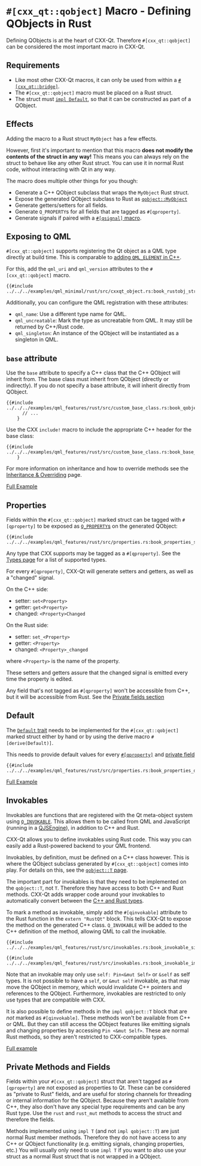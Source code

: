 <!--
SPDX-FileCopyrightText: 2021 Klarälvdalens Datakonsult AB, a KDAB Group company <info@kdab.com>
SPDX-FileContributor: Andrew Hayzen <andrew.hayzen@kdab.com>

SPDX-License-Identifier: MIT OR Apache-2.0
-->

# `#[cxx_qt::qobject]` Macro - Defining QObjects in Rust

Defining QObjects is at the heart of CXX-Qt.
Therefore `#[cxx_qt::qobject]` can be considered the most important macro in CXX-Qt.

## Requirements
- Like most other CXX-Qt macros, it can only be used from within a [`#[cxx_qt::bridge]`](./bridge-macro.md).
- The `#[cxx_qt::qobject]` macro must be placed on a Rust struct.
- The struct must [`impl Default`](#default), so that it can be constructed as part of a QObject.

## Effects
Adding the macro to a Rust struct `MyObject` has a few effects.

However, first it's important to mention that this macro **does not modify the contents of the struct in any way!**
This means you can always rely on the struct to behave like any other Rust struct.
You can use it in normal Rust code, without interacting with Qt in any way.

The macro does multiple other things for you though:
- Generate a C++ QObject subclass that wraps the `MyObject` Rust struct.
- Expose the generated QObject subclass to Rust as [`qobject::MyObject`](./generated-qobject.md)
- Generate getters/setters for all fields.
- Generate `Q_PROPERTY`s for all fields that are tagged as `#[qproperty]`.
- Generate signals if paired with a [`#[qsignal]` macro](./signals.md).

## Exposing to QML
`#[cxx_qt::qobject]` supports registering the Qt object as a QML type directly at build time.
This is comparable to [adding `QML_ELEMENT` in C++](https://doc.qt.io/qt-6/qtqml-cppintegration-definetypes.html).

For this, add the `qml_uri` and `qml_version` attributes to the `#[cxx_qt::qobject]` macro.
``` rust,ignore,noplayground
{{#include ../../../examples/qml_minimal/rust/src/cxxqt_object.rs:book_rustobj_struct}}
```

Additionally, you can configure the QML registration with these attributes:
- `qml_name`: Use a different type name for QML.
- `qml_uncreatable`: Mark the type as uncreatable from QML. It may still be returned by C++/Rust code.
- `qml_singleton`: An instance of the QObject will be instantiated as a singleton in QML.

## `base` attribute
Use the `base` attribute to specify a C++ class that the C++ QObject will inherit from.
The base class must inherit from QObject (directly or indirectly). If you do not specify a base attribute, it will inherit directly from QObject.

``` rust,ignore,noplayground
{{#include ../../../examples/qml_features/rust/src/custom_base_class.rs:book_qobject_base}}
      // ...
    }
```

Use the CXX `include!` macro to include the appropriate C++ header for the base class:
``` rust,ignore,noplayground
{{#include ../../../examples/qml_features/rust/src/custom_base_class.rs:book_base_include}}
    }
```

For more information on inheritance and how to override methods see the [Inheritance & Overriding](../concepts/inheritance.md) page.

[Full Example](https://github.com/KDAB/cxx-qt/blob/main/examples/qml_features/rust/src/custom_base_class.rs)

## Properties

Fields within the `#[cxx_qt::qobject]` marked struct can be tagged with `#[qproperty]` to be exposed as [`Q_PROPERTY`s](https://doc.qt.io/qt-6/properties.html) on the generated QObject:

```rust,ignore,noplayground
{{#include ../../../examples/qml_features/rust/src/properties.rs:book_properties_struct}}
```

Any type that CXX supports may be tagged as a `#[qproperty]`.
See the [Types page](../concepts/types.md) for a list of supported types.

For every `#[qproperty]`, CXX-Qt will generate setters and getters, as well as a "changed" signal.

On the C++ side:
  * setter: `set<Property>`
  * getter: `get<Property>`
  * changed: `<Property>Changed`

On the Rust side:
  * setter: `set_<Property>`
  * getter: `<Property>`
  * changed: `<Property>_changed`

where `<Property>` is the name of the property.

These setters and getters assure that the changed signal is emitted every time the property is edited.

Any field that's not tagged as `#[qproperty]` won't be accessible from C++, but it will be accessible from Rust.
See the [Private fields section](#private-methods-and-fields)

## Default

The [`Default` trait](https://doc.rust-lang.org/std/default/trait.Default.html) needs to be implemented for the `#[cxx_qt::qobject]` marked struct either by hand or by using the derive macro `#[derive(Default)]`.

This needs to provide default values for every [`#[qproperty]`](#properties) and [private field](#private-methods-and-fields)

```rust,ignore,noplayground
{{#include ../../../examples/qml_features/rust/src/properties.rs:book_properties_default}}
```

[Full Example](https://github.com/KDAB/cxx-qt/blob/main/examples/qml_features/rust/src/properties.rs)

## Invokables

Invokables are functions that are registered with the Qt meta-object system using [`Q_INVOKABLE`](https://doc.qt.io/qt-6/qobject.html#Q_INVOKABLE).
This allows them to be called from QML and JavaScript (running in a [QJSEngine](https://doc.qt.io/qt-6/qjsengine.html)), in addition to C++ and Rust.

CXX-Qt allows you to define invokables using Rust code.
This way you can easily add a Rust-powered backend to your QML frontend.

Invokables, by definition, must be defined on a C++ class however.
This is where the QObject subclass generated by `#[cxx_qt::qobject]` comes into play.
For details on this, see the [`qobject::T` page](./generated-qobject.md).

The important part for invokables is that they need to be implemented on the `qobject::T`, not `T`.
Therefore they have access to both C++ and Rust methods. CXX-Qt adds wrapper code around your invokables to automatically convert between the [C++ and Rust types](../concepts/types.md).

To mark a method as invokable, simply add the `#[qinvokable]` attribute to the Rust function in the `extern "RustQt"` block. This tells CXX-Qt to expose the method on the generated C++ class.
`Q_INVOKABLE` will be added to the C++ definition of the method, allowing QML to call the invokable.

``` rust,ignore,noplayground
{{#include ../../../examples/qml_features/rust/src/invokables.rs:book_invokable_signature}}
```

``` rust,ignore,noplayground
{{#include ../../../examples/qml_features/rust/src/invokables.rs:book_invokable_impl}}
```

Note that an invokable may only use `self: Pin<&mut Self>` or `&self` as self types.
It is not possible to have a `self`, or `&mut self` invokable, as that may move the QObject in memory, which would invalidate C++ pointers and references to the QObject.
Furthermore, invokables are restricted to only use types that are compatible with CXX.

It is also possible to define methods in the `impl qobject::T` block that are *not* marked as `#[qinvokable]`.
These methods won't be available from C++ or QML.
But they can still access the QObject features like emitting signals and changing properties by accessing `Pin <&mut Self>`.
These are normal Rust methods, so they aren't restricted to CXX-compatible types.

[Full example](https://github.com/KDAB/cxx-qt/blob/main/examples/qml_features/rust/src/invokables.rs)

## Private Methods and Fields

Fields within your `#[cxx_qt::qobject]` struct that aren't tagged as `#[qproperty]` are not exposed as properties to Qt. These can be considered as "private to Rust" fields, and are useful for storing channels for threading or internal information for the QObject.
Because they aren't available from C++, they also don't have any special type requirements and can be any Rust type.
Use the `rust` and `rust_mut` methods to access the struct and therefore the fields.

Methods implemented using `impl T` (and not `impl qobject::T`) are just normal Rust member methods.
Therefore they do not have access to any C++ or QObject functionality (e.g. emitting signals, changing properties, etc.)
You will usually only need to use `impl T` if you want to also use your struct as a normal Rust struct that is not wrapped in a QObject.
